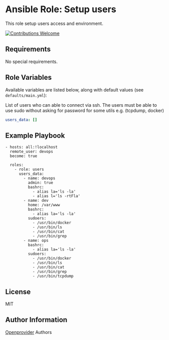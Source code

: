 Ansible Role: Setup users
=========================

This role setup users access and environment.

[![Contributions Welcome](https://img.shields.io/badge/contributions-welcome-brightgreen.svg?style=flat)](https://github.com/openprovider/cloud-setup/issues)

Requirements
------------

No special requirements.

Role Variables
--------------

Available variables are listed below, along with default values (see `defaults/main.yml`):


List of users who can able to connect via ssh. The users must be able to use sudo without asking
for password for some utils e.g. (tcpdump, docker)
```yaml
users_data: []
```

Example Playbook
----------------

    - hosts: all:!localhost
      remote_user: devops
      become: true

      roles:
        - role: users
          users_data:
            - name: devops
              admin: true
              bashrc:
                - alias la='ls -la'
                - alias l='ls -rtFla'
            - name: dev
              home: /var/www
              bashrc:
                - alias la='ls -la'
              sudoers:
                - /usr/bin/docker
                - /usr/bin/ls
                - /usr/bin/cat
                - /usr/bin/grep
            - name: ops
              bashrc:
                - alias la='ls -la'
              sudoers:
                - /usr/bin/docker
                - /usr/bin/ls
                - /usr/bin/cat
                - /usr/bin/grep
                - /usr/bin/tcpdump

License
-------

MIT

Author Information
------------------

[Openprovider](https://github.com/openprovider) Authors
